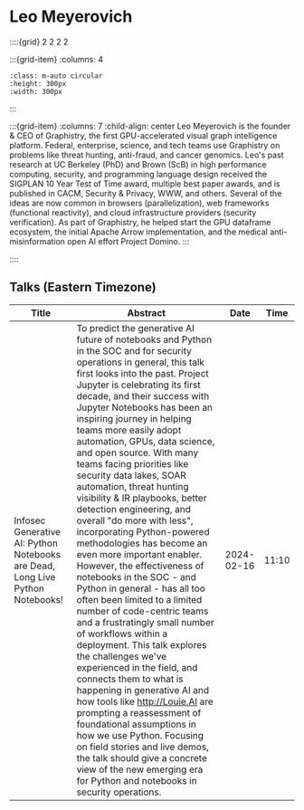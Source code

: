 # Leo Meyerovich

::::{grid} 2 2 2 2

:::{grid-item}
:columns: 4

```{image} ../images/speakers/LeoMeyerovich.png
:class: m-auto circular
:height: 300px
:width: 300px
```

:::

:::{grid-item}
:columns: 7
:child-align: center
Leo Meyerovich is the founder & CEO of Graphistry, the first GPU-accelerated visual graph intelligence platform. Federal, enterprise, science, and tech teams use Graphistry on problems like threat hunting, anti-fraud, and cancer genomics. Leo's past research at UC Berkeley (PhD) and Brown (ScB) in high performance computing, security, and programming language design received the SIGPLAN 10 Year Test of Time award, multiple best paper awards, and is published in CACM, Security & Privacy, WWW, and others. Several of the ideas are now common in browsers (parallelization), web frameworks (functional reactivity), and cloud infrastructure providers (security verification). As part of Graphistry, he helped start the GPU dataframe ecosystem, the initial Apache Arrow implementation, and the medical anti-misinformation open AI effort Project Domino.
:::

::::

## Talks (Eastern Timezone)

| Title | Abstract | Date | Time |
| ----- | -------- | ---- | ---- |
| Infosec Generative AI: Python Notebooks are Dead, Long Live Python Notebooks! | To predict the generative AI future of notebooks and Python in the SOC and for security operations in general, this talk first looks into the past. Project Jupyter is celebrating its first decade, and their success with Jupyter Notebooks has been an inspiring journey in helping teams more easily adopt automation, GPUs, data science, and open source. With many teams facing priorities like security data lakes, SOAR automation, threat hunting visibility & IR playbooks, better detection engineering, and overall "do more with less", incorporating Python-powered methodologies has become an even more important enabler. However, the effectiveness of notebooks in the SOC - and Python in general - has all too often been limited to a limited number of code-centric teams and a frustratingly small number of workflows within a deployment. This talk explores the challenges we've experienced in the field, and connects them to what is happening in generative AI and how tools like http://Louie.AI are prompting a reassessment of foundational assumptions in how we use Python. Focusing on field stories and live demos, the talk should give a concrete view of the new emerging era for Python and notebooks  in security operations. | 2024-02-16 | 11:10 |
